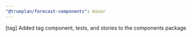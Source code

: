 ```yaml
---
"@trueplan/forecast-components": minor
---
```


[tag] Added tag component, tests, and stories to the components package
